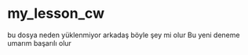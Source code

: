 # my_lesson_cw
bu dosya neden yüklenmiyor arkadaş 
böyle şey mi olur
Bu yeni deneme umarım başarılı olur 

